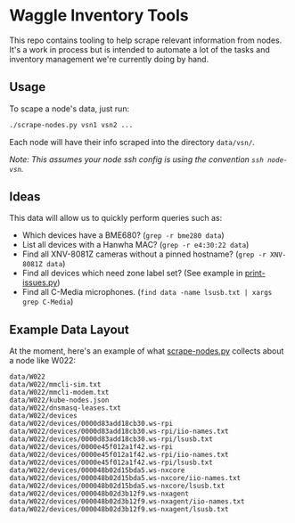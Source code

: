 # Waggle Inventory Tools

This repo contains tooling to help scrape relevant information from nodes. It's
a work in process but is intended to automate a lot of the tasks and inventory
management we're currently doing by hand.

## Usage

To scape a node's data, just run:

```sh
./scrape-nodes.py vsn1 vsn2 ...
```

Each node will have their info scraped into the directory `data/vsn/`.

_Note: This assumes your node ssh config is using the convention
`ssh node-vsn`._

## Ideas

This data will allow us to quickly perform queries such as:

- Which devices have a BME680? (`grep -r bme280 data`)
- List all devices with a Hanwha MAC? (`grep -r e4:30:22 data`)
- Find all XNV-8081Z cameras without a pinned hostname?
  (`grep -r XNV-8081Z data`)
- Find all devices which need zone label set? (See example in
  [print-issues.py](./print-issues.py))
- Find all C-Media microphones.
  (`find data -name lsusb.txt | xargs grep C-Media`)

## Example Data Layout

At the moment, here's an example of what [scrape-nodes.py](./scrape-nodes.py)
collects about a node like W022:

```
data/W022
data/W022/mmcli-sim.txt
data/W022/mmcli-modem.txt
data/W022/kube-nodes.json
data/W022/dnsmasq-leases.txt
data/W022/devices
data/W022/devices/0000d83add18cb30.ws-rpi
data/W022/devices/0000d83add18cb30.ws-rpi/iio-names.txt
data/W022/devices/0000d83add18cb30.ws-rpi/lsusb.txt
data/W022/devices/0000e45f012a1f42.ws-rpi
data/W022/devices/0000e45f012a1f42.ws-rpi/iio-names.txt
data/W022/devices/0000e45f012a1f42.ws-rpi/lsusb.txt
data/W022/devices/000048b02d15bda5.ws-nxcore
data/W022/devices/000048b02d15bda5.ws-nxcore/iio-names.txt
data/W022/devices/000048b02d15bda5.ws-nxcore/lsusb.txt
data/W022/devices/000048b02d3b12f9.ws-nxagent
data/W022/devices/000048b02d3b12f9.ws-nxagent/iio-names.txt
data/W022/devices/000048b02d3b12f9.ws-nxagent/lsusb.txt
```
